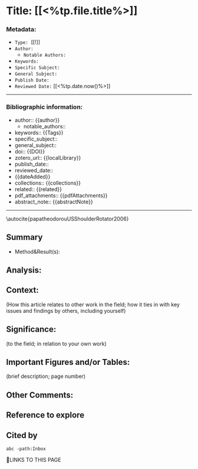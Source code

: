 


# **Title: [[<%tp.file.title%>]]**

### Metadata:
-   `Type:`  [[!]]
-   `Author:`
    -   `Notable Authors:`
-   `Keywords:`
-   `Specific Subject:`
-   `General Subject:`
-   `Publish Date:`
-   `Reviewed Date:` [[<%tp.date.now()%>]]
---
  

### Bibliographic information:
-   author:: {{author}}
    -   notable_authors::
-   keywords:: {{Tags}}
-   specific_subject::
-   general_subject::
-   doi:: {{DOI}}
-   zotero_url:: {{localLibrary}}
-   publish_date::
-   reviewed_date::
-   {{dateAdded}}
-   collections:: {{collections}}
-   related:: {{related}}
-   pdf_attachments:: {{pdfAttachments}}
-   abstract_note:: {{abstractNote}}
---
\autocite{papatheodorouUSShoulderRotator2006}

## Summary
  - Method&Result(s):

## Analysis:

## Context:

(How this article relates to other work in the field; how it ties in with key issues and findings by others, including yourself)

## Significance:

(to the field; in relation to your own work)

## Important Figures and/or Tables:

(brief description; page number)

## Other Comments:



## Reference to explore


## Cited by
```query
abc -path:Inbox
```









🔗LINKS TO THIS PAGE